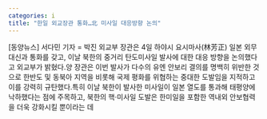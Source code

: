 ```yaml
---
categories: i
title: "한일 외교장관 통화…北 미사일 대응방향 논의"
---
```

[동양뉴스] 서다민 기자 = 박진 외교부 장관은 4일 하야시 요시마사(林芳正) 일본 외무대신과 통화를 갖고, 이날 북한의 중거리 탄도미사일 발사에 대한 대응 방향을 논의했다고 외교부가 밝혔다.양 장관은 이번 발사가 다수의 유엔 안보리 결의를 명백히 위반한 것으로 한반도 및 동북아 지역을 비롯해 국제 평화를 위협하는 중대한 도발임을 지적하고 이를 강력히 규탄했다.특히 이날 북한이 발사한 미사일이 일본 열도를 통과해 태평양에 낙하했다는 점에 주목하고, 북한의 핵·미사일 도발은 한미일을 포함한 역내외 안보협력을 더욱 강화시킬 뿐이라는 데